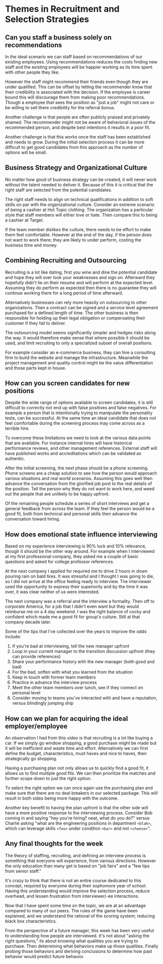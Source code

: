# Themes in Recruitment and Selection Strategies

## Can you staff a business solely on recommendations

In the ideal scenario we can staff based on recommendations of our existing employees. Using recommendations reduces the costs finding new staff and the existing employees will be happier working as its time spent with other people they like.

However the staff might recommend their friends even though they are under qualified. This can be offset by letting the recommender know that their credibility is associated with the decision. If the employee is career bound this will discourage them from making poor recommendations. Though a employee that sees the position as "just a job" might not care or be willing to sell there credibility for the referral bonus.

Another challenge is that people are often publicly praised and privately shamed. The recommender might not be aware of behavioral issues of the recommended person, and despite best intentions it results in a poor fit.

Another challenge is that this works once the staff has been established and needs to grow. During the initial selection process it can be more difficult to get good candidates from this approach as the number of options will be small.

## Business Strategy and Organizational Culture

No matter how good of business strategy can be created, it will never work without the talent needed to deliver it. Because of this it is critical that the right staff are selected from the potential candidates.

The right staff needs to align on technical qualifications in addition to soft skills on par with the organizational culture. Consider an extreme scenario of being a cashier at Hot Topic clothing. The organization has a particular style that staff members will either love or hate. Then compare this to being a cashier at Target. 

If the team member dislikes the culture, there needs to be effort to make them feel comfortable. However at the end of the day, if the person does not want to work there; they are likely to under perform, costing the business time and money.

## Combining Recruiting and Outsourcing

Recruiting is a lot like dating, first you wine and dine the potential candidate and hope they will over look your weaknesses and sign on. Afterward they hopefully didn't lie on their resume and will perform at the expected level. Assuming they do perform as expected then there is no guarantee they will continue working there for a long period of time afterward.

Alternatively businesses can rely more heavily on outsourcing to other organizations. Then a contract can be signed and a service level agreement purchased for a defined length of time. The other business is then responsible for holding up their legal obligation or compensating their customer if they fail to deliver.

The outsourcing model seems significantly simpler and hedges risks along the way. It would therefore make sense that where possible it should be used, and limit recruiting to only a specialized subset of overall positions.

For example consider an e-commerce business, they  can hire a consulting firm to build the website and manage the infrastructure. Meanwhile the project management and quality control might be the value differentiation and those parts kept in house.

## How can you screen candidates for new positions

Despite the wide range of options available to screen candidates, it is still difficult to correctly not end up with false positives and false negatives. For example a person that is intentionally trying to manipulate the personality tests, can be successful. At the same time an ideal candidate that does not feel comfortable during the screening process may come across as a terrible hire.

To overcome these limitations we need to look at the various data points that are available. For instance internal hires will have historical performance reviews, and other management references. External staff will have published works and accreditations which can be validated as authentic.

After the initial screening, the next phase should be a phone screening. Phone screens are a cheap solution to see how the person would approach various situations and real world scenarios. Assuming this goes well then advance the conversation from the glorified job post to the real details of the position. Tell the person why they do not want to work here, and weed out the people that are unlikely to be happy upfront.

Of the remaining people schedule a series of short interviews and get a general feedback from across the team. If they feel the person would be a good fit, both from technical and personal skills then advance the conversation toward hiring.

## How does emotional state influence interviewing

Based on my experience interviewing is 90% luck and 10% relevance, though it should be the other way around.  For example when I interviewed at my first professional company, they asked me a couple of basic questions and asked for college professor references.

At the next company I applied for required me to drive 2 hours in down pouring rain on bald tires. It was stressful and I thought I was going to die, so I did not arrive at the office feeling ready to interview. The interviewer used the opportunity to express their superiority and by the time it was over, it was clear neither of us were interested.

The next company was a referral and the interview a formality. Then off to corporate America, for a job that I didn't even want but they would reimburse me on a 4 day weekend. I was the right balance of cocky and confident which made me a good fit for group's culture. Still at that company decade later.

Some of the tips that I've collected over the years to improve the odds include:

1. If you're bad at interviewing, tell the new manager upfront
2. Loop in your current manager to the transition discussion upfront (they can provide references)
3. Share your performance history with the new manager (both good and bad)
4. For the bad, soften with what you learned from the situation
5. Keep in touch with former team members
6. Practice in advance the interview process
7. Meet the other team members over lunch, see if they connect on personal level
8. Consider moving to teams you've interacted with and have a reputation, versus blindingly jumping ship

## How can we plan for acquiring the ideal employer/employee

An observation I had from this video is that recruiting is a lot like buying a car. If we simply go window shopping, a good purchase might be made but it will be inefficient and waste time and effort. Alternatively we can first define the budget, characteristics, must haves and nice to haves, then strategically go shopping.

Having a purchasing plan not only allows us to quickly find a good fit, it allows us to find multiple good fits. We can then prioritize the matches and further scope down to just the right option.

To select the right option we can once again use the purchasing plan and make sure that there are no deal breakers in our selected package. This will result in both sides being more happy with the outcome.

Another key benefit to having the plan upfront is that the other side will have a more positive response to the interviewing process. Consider Bob coming in and saying "hey you're hiring? neat, what do you do?" versus Charlie asking "what are the engineering positions in department `<blah>`, which can leverage skills `<foo>` under condition `<bar>` and not `<cheese>`".

## Any final thoughts for the week

The theory of staffing, recruiting, and defining an interview process is something that everyone will experience, from various directions. However the only education than many get is based on "job fairs" and a "few tips from senior staff."

It's crazy to think that there is not an entire course dedicated to this concept, required by everyone during their sophomore year of school. Having this understanding would improve the selection process, reduce overhead, and lessen frustration from interviewer/-ee interactions.

Now that I have spent some time on the topic, we are at an advantage compared to many of our peers. The rules of the game have been explained, and we understand the rational of the scoring system; reducing black box characteristics.

From the perspective of a future manager, this week has been very useful to understanding how people are interviewed. It's not about "asking the right questions," its about knowing what qualities you are trying to purchase. Then determining what behaviors make up those qualities. Finally probing those behaviors and deriving conclusions to determine how past behavior would predict future behavior.
